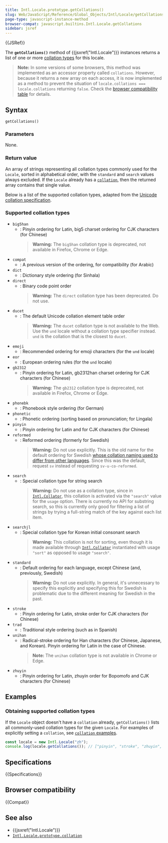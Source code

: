 ```yaml
---
title: Intl.Locale.prototype.getCollations()
slug: Web/JavaScript/Reference/Global_Objects/Intl/Locale/getCollations
page-type: javascript-instance-method
browser-compat: javascript.builtins.Intl.Locale.getCollations
sidebar: jsref
---
```


{{JSRef}}

The **`getCollations()`** method of {{jsxref("Intl.Locale")}} instances returns a list of one or more [collation types](https://www.unicode.org/reports/tr35/tr35-collation.html#CLDR_collation) for this locale.

> **Note:** In some versions of some browsers, this method was implemented as an accessor property called `collations`. However, because it returns a new array on each access, it is now implemented as a method to prevent the situation of `locale.collations === locale.collations` returning `false`. Check the [browser compatibility table](#browser_compatibility) for details.

## Syntax

```js-nolint
getCollations()
```

### Parameters

None.

### Return value

An array of strings representing all collation types commonly used for the `Locale`, sorted in alphabetical order, with the `standard` and `search` values always excluded. If the `Locale` already has a [`collation`](/en-US/docs/Web/JavaScript/Reference/Global_Objects/Intl/Locale/collation), then the returned array contains that single value.

Below is a list of the supported collation types, adapted from the [Unicode collation specification](https://github.com/unicode-org/cldr/blob/2dd06669d833823e26872f249aa304bc9d9d2a90/common/bcp47/collation.xml).

### Supported collation types

- `big5han`
  - : Pinyin ordering for Latin, big5 charset ordering for CJK characters (for Chinese)
    > **Warning:** The `big5han` collation type is deprecated, not available in Firefox, Chrome or Edge.
- `compat`
  - : A previous version of the ordering, for compatibility (for Arabic)
- `dict`
  - : Dictionary style ordering (for Sinhala)
- `direct`
  - : Binary code point order
    > **Warning:** The `direct` collation type has been deprecated. Do not use.
- `ducet`
  - : The default Unicode collation element table order
    > **Warning:** The `ducet` collation type is not available to the Web. Use the `und` locale without a collation type specifier instead. `und` is the collation that is the closest to `ducet`.
- `emoji`
  - : Recommended ordering for emoji characters (for the `und` locale)
- `eor`
  - : European ordering rules (for the `und` locale)
- `gb2312`
  - : Pinyin ordering for Latin, gb2312han charset ordering for CJK characters (for Chinese)
    > **Warning:** The `gb2312` collation type is deprecated, not available in Firefox, Chrome or Edge.
- `phonebk`
  - : Phonebook style ordering (for German)
- `phonetic`
  - : Phonetic ordering (sorting based on pronunciation; for Lingala)
- `pinyin`
  - : Pinyin ordering for Latin and for CJK characters (for Chinese)
- `reformed`
  - : Reformed ordering (formerly for Swedish)
    > **Warning:** Do not use explicitly. This is the old name for the default ordering for Swedish [whose collation naming used to differ from other languages](https://unicode-org.atlassian.net/browse/CLDR-15603). Since this was the default, request `sv` instead of requesting `sv-u-co-reformed`.
- `search`
  - : Special collation type for string search
    > **Warning:** Do not use as a collation type, since in [`Intl.Collator`](/en-US/docs/Web/JavaScript/Reference/Global_Objects/Intl/Collator), this collation is activated via the `"search"` value for the `usage` option. There is currently no API for substring search, so this is currently only good for filtering a list of strings by trying a full-string match of the key against each list item.
- `searchjl`
  - : Special collation type for Korean initial consonant search
    > **Warning:** This collation is not for sorting, even though it is made available through [`Intl.Collator`](/en-US/docs/Web/JavaScript/Reference/Global_Objects/Intl/Collator) instantiated with usage `"sort"` as opposed to usage `"search"`.
- `standard`
  - : Default ordering for each language, except Chinese (and, previously, Swedish)
    > **Warning:** Do not use explicitly. In general, it's unnecessary to specify this explicitly and specifying this for Swedish is problematic due to the different meaning for Swedish in the past.
- `stroke`
  - : Pinyin ordering for Latin, stroke order for CJK characters (for Chinese)
- `trad`
  - : Traditional style ordering (such as in Spanish)
- `unihan`
  - : Radical-stroke ordering for Han characters (for Chinese, Japanese, and Korean). Pinyin ordering for Latin in the case of Chinese.
    > **Note:** The `unihan` collation type is not available in Chrome or Edge.
- `zhuyin`
  - : Pinyin ordering for Latin, zhuyin order for Bopomofo and CJK characters (for Chinese)

## Examples

### Obtaining supported collation types

If the `Locale` object doesn't have a `collation` already, `getCollations()` lists all commonly-used collation types for the given `Locale`. For examples of explicitly setting a `collation`, see [`collation` examples](/en-US/docs/Web/JavaScript/Reference/Global_Objects/Intl/Locale/collation#examples).

```js
const locale = new Intl.Locale("zh");
console.log(locale.getCollations()); // ["pinyin", "stroke", "zhuyin", "emoji", "eor"]
```

## Specifications

{{Specifications}}

## Browser compatibility

{{Compat}}

## See also

- {{jsxref("Intl.Locale")}}
- [`Intl.Locale.prototype.collation`](/en-US/docs/Web/JavaScript/Reference/Global_Objects/Intl/Locale/collation)
